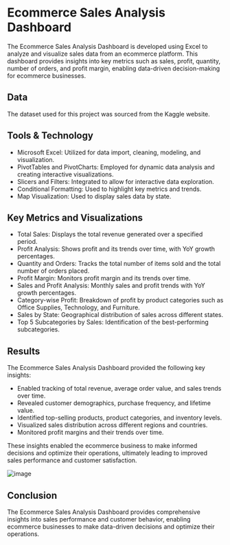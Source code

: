 # Ecommerce Sales Analysis Dashboard

The Ecommerce Sales Analysis Dashboard is developed using Excel to analyze and visualize sales data from an ecommerce platform. This dashboard provides insights into key metrics such as sales, profit, quantity, number of orders, and profit margin, enabling data-driven decision-making for ecommerce businesses.

## Data
The dataset used for this project was sourced from the Kaggle website.

## Tools & Technology
- Microsoft Excel:  Utilized for data import, cleaning, modeling, and visualization.
- PivotTables and PivotCharts:  Employed for dynamic data analysis and creating interactive visualizations.
- Slicers and Filters:  Integrated to allow for interactive data exploration.
- Conditional Formatting:  Used to highlight key metrics and trends.
- Map Visualization:  Used to display sales data by state.

## Key Metrics and Visualizations
- Total Sales:  Displays the total revenue generated over a specified period.
- Profit Analysis:  Shows profit and its trends over time, with YoY growth percentages.
- Quantity and Orders:  Tracks the total number of items sold and the total number of orders placed.
- Profit Margin:  Monitors profit margin and its trends over time.
- Sales and Profit Analysis:  Monthly sales and profit trends with YoY growth percentages.
- Category-wise Profit:  Breakdown of profit by product categories such as Office Supplies, Technology, and Furniture.
- Sales by State:  Geographical distribution of sales across different states.
- Top 5 Subcategories by Sales:  Identification of the best-performing subcategories.

## Results
The Ecommerce Sales Analysis Dashboard provided the following key insights:

- Enabled tracking of total revenue, average order value, and sales trends over time.
- Revealed customer demographics, purchase frequency, and lifetime value.
- Identified top-selling products, product categories, and inventory levels.
- Visualized sales distribution across different regions and countries.
- Monitored profit margins and their trends over time.

These insights enabled the ecommerce business to make informed decisions and optimize their operations, ultimately leading to improved sales performance and customer satisfaction.

![image](https://github.com/riya658/Ecommerce_Sales_Analysis_Dashboard/assets/73232363/7f9effb7-2948-49c2-a9a3-5f1cd28478f6)

## Conclusion
The Ecommerce Sales Analysis Dashboard provides comprehensive insights into sales performance and customer behavior, enabling ecommerce businesses to make data-driven decisions and optimize their operations. 

